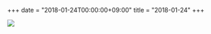 +++
date = "2018-01-24T00:00:00+09:00"
title = "2018-01-24"
+++

<img class="img-fluid" src="/2018-01-24.jpg" />
